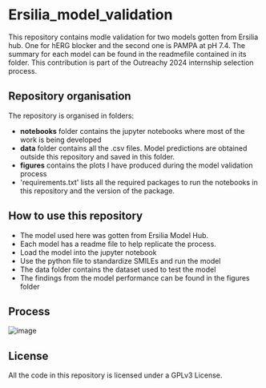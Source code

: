 # Ersilia_model_validation
This repository contains modle validation for two models gotten from Ersilia hub. One for hERG blocker and the second one is PAMPA at pH 7.4. The summary for each model can be found in the readmefile contained in its folder. This contribution is part of the Outreachy 2024 internship selection process.

## Repository organisation
The repository is organised in folders:
- **notebooks** folder contains the jupyter notebooks where most of the work is being developed
- **data** folder contains all the .csv files. Model predictions are obtained outside this repository and saved in this folder.
- **figures** contains the plots I have produced during the model validation process
- 'requirements.txt' lists all the required packages to run the notebooks in this repository and the version of the package.

## How to use this repository
- The model used here was gotten from Ersilia Model Hub.
- Each model has a readme file to help replicate the process.
- Load the model into the jupyter notebook
- Use the python file to standardize SMILEs and run the model
- The data folder contains the dataset used to test the model
- The findings from the model performance can be found in the figures folder

## Process
![image](https://github.com/Chiamakaj/Ersilia_model_validation/assets/88968378/8912a4b7-add2-4b1f-9b71-8cb12b6e391d)

## License
All the code in this repository is licensed under a GPLv3 License.
